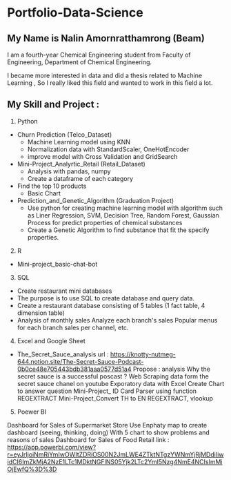 # Portfolio-Data-Science

## My Name is Nalin Amornratthamrong (Beam)
I am a fourth-year Chemical Engineering student from Faculty of Engineering, Department of Chemical Engineering.

I became more interested in data and did a thesis related to Machine Learning , So I really liked this field and wanted to work in this field a lot.

## My Skill and Project :

1. Python
- Churn Prediction (Telco_Dataset)
  - Machine Learning model using KNN
  - Normalization data with StandardScaler, OneHotEncoder
  - improve model with Cross Validation and GridSearch
- Mini-Project_Analyrtic_Retail (Retail_Dataset)
  - Analysis with pandas, numpy
  - Create a dataframe of each category
- Find the top 10 products
  - Basic Chart
- Prediction_and_Genetic_Algorithm (Graduation Project)
  - Use python for creating machine learning model with algorithm such as Liner Regression, SVM, Decision Tree, Random Forest, Gaussian Process for predict properties of chemical substances
  - Create a Genetic Algorithm to find substance that fit the specify properties.

2. R
- Mini-project_basic-chat-bot

3. SQL
- Create restaurant mini databases
-   The purpose is to use SQL to create database and query data.
-   Create a restaurant database consisting of 5 tables (1 fact table, 4 dimension table)
-   Analysis of monthly sales Analyze each branch's sales Popular menus for each branch sales per channel, etc.

4. Excel and Google Sheet
- The_Secret_Sauce_analysis
url : https://knotty-nutmeg-644.notion.site/The-Secret-Sauce-Podcast-0b0ce48e705443bdb381aaa0577d51a4
Propose : analysis Why the secret sauce is a successful poscast ?
Web Scraping data form the secret sauce chanel on youtube
Exporatory data with Excel
Create Chart to answer question
Mini-Project_ ID Card Parser
using function REGEXTRACT
Mini-Project_Convert TH to EN
REGEXTRACT, vlookup
5. Poewer BI

Dashboard for Sales of Supermarket Store
Use Enphaty map to create dashboard (seeing, thinking, doing)
With 5 chart to show problems and reasons of sales
Dashboard for Sales of Food Retail
link : https://app.powerbi.com/view?r=eyJrIjoiNmRiYmIwOWItZDRiOS00N2JmLWE4ZTktNTgzYWNmYjRjMDdiIiwidCI6ImZkMjA2NzE1LTc1MDktNGFlNS05Yjk2LTc2YmI5Nzg4NmE4NCIsImMiOjEwfQ%3D%3D
